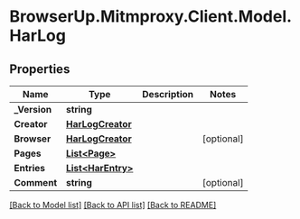 # BrowserUp.Mitmproxy.Client.Model.HarLog

## Properties

Name | Type | Description | Notes
------------ | ------------- | ------------- | -------------
**_Version** | **string** |  | 
**Creator** | [**HarLogCreator**](HarLogCreator.md) |  | 
**Browser** | [**HarLogCreator**](HarLogCreator.md) |  | [optional] 
**Pages** | [**List&lt;Page&gt;**](Page.md) |  | 
**Entries** | [**List&lt;HarEntry&gt;**](HarEntry.md) |  | 
**Comment** | **string** |  | [optional] 

[[Back to Model list]](../README.md#documentation-for-models) [[Back to API list]](../README.md#documentation-for-api-endpoints) [[Back to README]](../README.md)

